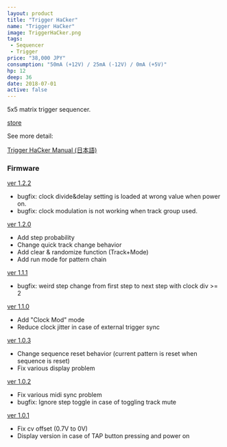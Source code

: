 ```yaml
---
layout: product
title: "Trigger HaCker"
name: "Trigger HaCker"
image: TriggerHaCker.png
tags:
 - Sequencer
 - Trigger
price: "38,000 JPY"
consumption: "50mA (+12V) / 25mA (-12V) / 0mA (+5V)"
hp: 12
deep: 36
date: 2018-07-01
active: false
---
```


5x5 matrix trigger sequencer.

[store](https://centrevillage.stores.jp/items/61600e4aa1027512240c1d80)

See more detail:

[Trigger HaCker Manual (日本語)](https://docs.google.com/document/d/1wfTpOyFKQlBgTaDxopgiGIcWkLXFvFyb3FhJBAJs8G0/edit?usp=sharing)

### Firmware
[ver 1.2.2](https://drive.google.com/file/d/11zpDe8KvET-Zd7j3KJihuKZKEJypOX7i/view?usp=sharing)

- bugfix: clock divide&delay setting is loaded at wrong value when power on.
- bugfix: clock modulation is not working when track group used.


[ver 1.2.0](https://drive.google.com/open?id=1UA47syRsT1LW-bYp02yv5mcMHAwxENdi)

- Add step probability
- Change quick track change behavior
- Add clear & randomize function (Track+Mode)
- Add run mode for pattern chain

[ver 1.1.1](https://drive.google.com/open?id=1ozafKr6kfSMEf9f4M1Avepzz9d-8Bnu2)

- bugfix: weird step change from first step to next step with clock div >= 2

[ver 1.1.0](https://drive.google.com/open?id=19Huk-8nMR4OwdQEMxaEloKDS9AWT-TVK)

- Add "Clock Mod" mode
- Reduce clock jitter in case of external trigger sync

[ver 1.0.3](https://drive.google.com/open?id=1qzCdWlfMMj83pX2ZluKY4W4s84WW1PPc)

- Change sequence reset behavior (current pattern is reset when sequence is reset)
- Fix various display problem

[ver 1.0.2](https://drive.google.com/open?id=1kHF_RdrpS1UD8aG8NgoIk1VqlJRV_C81)

- Fix various midi sync problem
- bugfix: Ignore step toggle in case of toggling track mute

[ver 1.0.1](https://drive.google.com/file/d/1vQdAl0LDxYtnBYmgptWp9vPy2t38G1UN/view?usp=sharing)

- Fix cv offset (0.7V to 0V)
- Display version in case of TAP button pressing and power on
